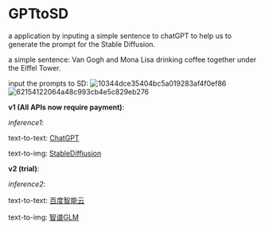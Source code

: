 # GPTtoSD

a application by inputing a simple sentence to chatGPT to help us to generate the prompt for the Stable Diffusion.

a simple sentence:
Van Gogh and Mona Lisa drinking coffee together under the Eiffel Tower.

input the prompts to SD:
![10344dce35404bc5a019283af4f0ef86](https://github.com/PeakWalkerLYH/GPTtoSD/assets/51115117/1e6cbb1e-3bc1-4474-ab67-0e7552a14ab6)
![62154122064a48c993cb4e5c829eb276](https://github.com/PeakWalkerLYH/GPTtoSD/assets/51115117/5f0694c3-b6de-4e98-9eb5-7d442ea0decd)

**v1 (All APIs now require payment)**:

*inference1*: 

text-to-text: [ChatGPT](https://platform.openai.com/api-keys)

text-to-img: [StableDiffiusion](https://nlpcloud.com/home/playground/image-generation)

**v2 (trial)**:

*inference2*: 

text-to-text: [百度智能云](https://ai.baidu.com/ai-doc/NLP/Ml9i5amtk)

text-to-img: [智谱GLM](https://open.bigmodel.cn/dev/api#overview)
